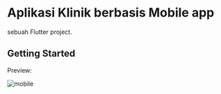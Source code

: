 # Aplikasi Klinik berbasis Mobile app

sebuah Flutter project.

## Getting Started

Preview:

![mobile](https://github.com/alfimonth/mobile-app-klinik/assets/96417922/d9985501-eb57-45ef-9429-cf80493b5bdd)


